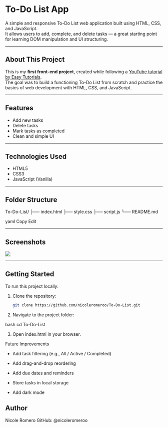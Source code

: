 # To-Do List App

A simple and responsive To-Do List web application built using HTML, CSS, and JavaScript.  
It allows users to add, complete, and delete tasks — a great starting point for learning DOM manipulation and UI structuring.

---

## About This Project

This is my **first front-end project**, created while following a [YouTube tutorial by Easy Tutorials](https://www.youtube.com/watch?v=G0jO8kUrg-I&list=PLjwm_8O3suyOgDS_Z8AWbbq3zpCmR-WE9&index=2).  
The goal was to build a functioning To-Do List from scratch and practice the basics of web development with HTML, CSS, and JavaScript.

---

## Features

- Add new tasks
- Delete tasks
- Mark tasks as completed
- Clean and simple UI

---

## Technologies Used

- HTML5
- CSS3
- JavaScript (Vanilla)

---

## Folder Structure

To-Do-List/
├── index.html
├── style.css
├── script.js
└── README.md

yaml
Copy
Edit

---

## Screenshots

<img src="screenshot.png">

---

## Getting Started

To run this project locally:

1. Clone the repository:
   ```bash
   git clone https://github.com/nicoleromeroo/To-Do-List.git

2. Navigate to the project folder:

bash
cd To-Do-List

3. Open index.html in your browser.

Future Improvements
 - Add task filtering (e.g., All / Active / Completed)

 - Add drag-and-drop reordering

 - Add due dates and reminders

 - Store tasks in local storage

 - Add dark mode


## Author
Nicole Romero
GitHub: @nicoleromeroo